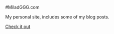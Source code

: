 #MiladGGG.com

My personal site, includes some of my blog posts.

[Check it out](https://miladggg.com)

